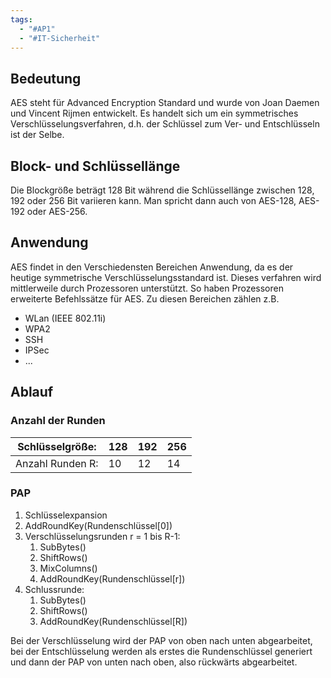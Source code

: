 ```yaml
---
tags:
  - "#AP1"
  - "#IT-Sicherheit"
---
```

## Bedeutung 
AES steht für Advanced Encryption Standard und wurde von Joan Daemen und Vincent Rijmen entwickelt. Es handelt sich um ein symmetrisches Verschlüsselungsverfahren, d.h. der Schlüssel zum Ver- und Entschlüsseln ist der Selbe. 

## Block- und Schlüssellänge
Die Blockgröße beträgt 128 Bit während die Schlüssellänge zwischen 128, 192 oder 256 Bit variieren kann. Man spricht dann auch von AES-128, AES-192 oder AES-256.

## Anwendung 
AES findet in den Verschiedensten Bereichen Anwendung, da es der heutige symmetrische Verschlüsselungsstandard ist. Dieses verfahren wird mittlerweile durch Prozessoren unterstützt. So haben Prozessoren erweiterte Befehlssätze für AES.
Zu diesen Bereichen zählen z.B.
+ WLan (IEEE 802.11i)
+ WPA2
+ SSH
+ IPSec
+ ...

## Ablauf

### Anzahl der Runden

| Schlüsselgröße: | 128 | 192 | 256 |
| -- | -- | -- | -- | 
| Anzahl Runden R: | 10 | 12 | 14 |

### PAP
1) Schlüsselexpansion 
2) AddRoundKey(Rundenschlüssel[0])
3) Verschlüsselungsrunden r = 1 bis R-1:
	1)  SubBytes()
	2) ShiftRows()
	3) MixColumns()
	4) AddRoundKey(Rundenschlüssel[r])
4) Schlussrunde:
	1) SubBytes()
	2) ShiftRows()
	3) AddRoundKey(Rundenschlüssel[R])

Bei der Verschlüsselung wird der PAP von oben nach unten abgearbeitet, bei der Entschlüsselung werden als erstes die Rundenschlüssel generiert und dann der PAP von unten nach oben, also rückwärts abgearbeitet. 
